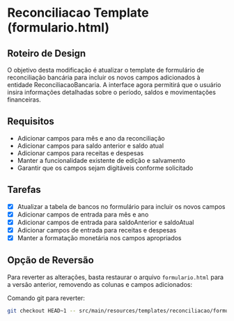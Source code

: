 # Reconciliacao Template (formulario.html)

## Roteiro de Design
O objetivo desta modificação é atualizar o template de formulário de reconciliação bancária para incluir os novos campos adicionados à entidade ReconciliacaoBancaria. A interface agora permitirá que o usuário insira informações detalhadas sobre o período, saldos e movimentações financeiras.

## Requisitos
- Adicionar campos para mês e ano da reconciliação
- Adicionar campos para saldo anterior e saldo atual
- Adicionar campos para receitas e despesas
- Manter a funcionalidade existente de edição e salvamento
- Garantir que os campos sejam digitáveis conforme solicitado

## Tarefas
- [x] Atualizar a tabela de bancos no formulário para incluir os novos campos
- [x] Adicionar campos de entrada para mês e ano
- [x] Adicionar campos de entrada para saldoAnterior e saldoAtual
- [x] Adicionar campos de entrada para receitas e despesas
- [x] Manter a formatação monetária nos campos apropriados

## Opção de Reversão
Para reverter as alterações, basta restaurar o arquivo `formulario.html` para a versão anterior, removendo as colunas e campos adicionados:

Comando git para reverter:
```bash
git checkout HEAD~1 -- src/main/resources/templates/reconciliacao/formulario.html
```